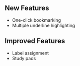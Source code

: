 ## New Features
* One-click bookmarking
* Multiple underline highlighting

## Improved Features
* Label assignment
* Study pads
